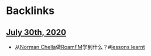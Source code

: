 
# Backlinks
## [July 30th, 2020](<July 30th, 2020.md>)
- 从[Norman Chella](<Norman Chella.md>)做[RoamFM](<RoamFM.md>)学到什么？#[lessons learnt](<lessons learnt.md>)


